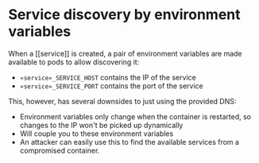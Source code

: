 # Service discovery by environment variables
When a [[service]] is created, a pair of environment variables are made available to pods to allow discovering it:

* `«service»_SERVICE_HOST` contains the IP of the service
* `«service»_SERVICE_PORT` contains the port of the service

This, however, has several downsides to just using the provided DNS:
* Environment variables only change when the container is restarted, so changes to the IP won't be picked up dynamically
* Will couple you to these environment variables
* An attacker can easily use this to find the available services from a compromised container.
